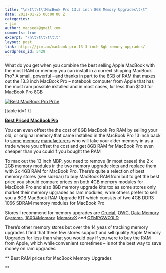 ```yaml
---
title: "\n\t\t\t\tMacBook Pro 13.3 inch 8GB Memory Upgrades\t\t"
date: 2011-01-25 00:00:00 Z
categories:
- jim
author: macseek@gmail.com
comments: true
excerpt: "\n\t\t\t\t\t\t"
layout: post
link: https://jim.am/macbook-pro-13-3-inch-8gb-memory-upgrades/
wordpress_id: 5429
---
```


What do you get when you combine the best selling Apple MacBook with the most RAM or memory you can install in a current shipping MacBook Pro? A small, powerful – and thanks in part to the 8GB of RAM that maxes out the 13.3 inch MacBook Pro – notebook computer from Apple that has the most ram possible installed and in most cases, for less than $100 for MacBook Pro 8GB




[![Best MacBook Pro Price](http://www.jim.am/wp-content/uploads/2011/03/Screen-shot-2011-03-24-at-7.39.14-AM1.png)](http://www.amazon.com/gp/product/B002QQ8H8I/ref=as_li_ss_tl?ie=UTF8&tag=ramseeker-20&linkCode=as2&camp=1789&creative=390957&creativeASIN=B002QQ8H8I)




[table id=1 /]




**[Best Priced MacBook Pro](http://www.amazon.com/gp/product/B002QQ8H8I/ref=as_li_ss_tl?ie=UTF8&tag=ramseeker-20&linkCode=as2&camp=1789&creative=390957&creativeASIN=B002QQ8H8I)**




You can even offset the the cost of 8GB MacBook Pro RAM by selling your old, or original memory that came installed in the MacBook Pro 13 inch back to [some](http://www.jim.am/oempcworld) [memory](http://www.jim.am/ramjet) [manufacturers](http://www.jim.am/memoryx) who will take your older memory in as a trade where you offset the cost and get 8GB RAM for MacBook Pro even cheaper than you could if you bought the RAM




To max out the 13 inch MBP, you need to remove (in most cases) the 2 x 2GB memory modules in the two memory upgrade slots and replace them with 2x 4GB RAM for MacBook Pro. There’s quite a selection of best memory stores (see sidebar) to buy MacBook RAM from but to get the best price you should compare prices on both 4GB memory modules for MacBook Pro and also 8GB memory upgrade kits too as some stores only market their memory upgrades as ram modules, while others prefer to sell you a 8GB MacBook RAM Upgrade KIT which consists of two 4GB DDR3 1066 SDRAM memory modules for MacBook Pro




Stores I recommend for memory upgrades are [Crucial](http://amzn.to/2oA2gjC), [OWC](http://www.jim.am/OWC), [Data Memory Systems](http://www.jim.am/dms), [18004Memory](http://www.jim.am/1800), [MemoryX](http://www.jim.am/memoryx) and [OEMPCWORLD](http://www.jim.am/oempcworld)




There’s other memory stores but over the 14 yeas of tracking memory upgrades I find that these few stores support and sell quality Apple Memory Upgrades for less than what you would pay if you were to buy the RAM from Apple, which while convenient sometimes – is not the best way to save money on ram upgrades.




** Best RAM prices for MacBook Memory Upgrades:




**


		
